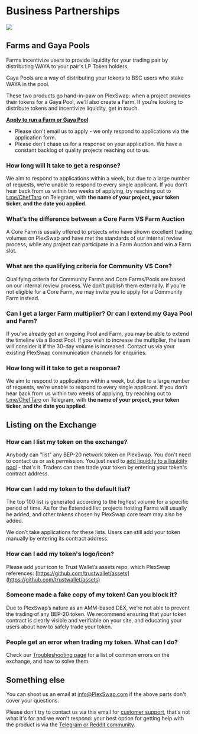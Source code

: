 # Business Partnerships

![](broken-reference)

## Farms and Gaya Pools

Farms incentivize users to provide liquidity for your trading pair by distributing WAYA to your pair's LP Token holders.

Gaya Pools are a way of distributing your tokens to BSC users who stake WAYA in the pool.

These two products go hand-in-paw on PlexSwap: when a project provides their tokens for a Gaya Pool, we'll also create a Farm. If you're looking to distribute tokens and incentivize liquidity, get in touch.

**​**[**Apply to run a Farm or Gaya Pool**](https://docs.google.com/forms/d/e/1FAIpQLSfQNsAfh98SAfcqJKR3is2hdvMRdnvfd2F3Hql96vXHgIi3Bw/viewform)**​**

* Please don't email us to apply - we only respond to applications via the application form.
* Please don't chase us for a response on your application. We have a constant backlog of quality projects reaching out to us.

### How long will it take to get a response?

We aim to respond to applications within a week, but due to a large number of requests, we’re unable to respond to every single applicant. If you don’t hear back from us within two weeks of applying, try reaching out to[ t.me/ChefTaro](https://t.me/ChefTaro) on Telegram, with **the name of your project, your token ticker, and the date you applied.**

### What’s the difference between a Core Farm VS Farm Auction

A Core Farm is usually offered to projects who have shown excellent trading volumes on PlexSwap and have met the standards of our internal review process, while any project can participate in a Farm Auction and win a Farm slot.

### What are the qualifying criteria for Community VS Core?

Qualifying criteria for Community Farms and Core Farms/Pools are based on our internal review process. We don’t publish them externally. If you’re not eligible for a Core Farm, we may invite you to apply for a Community Farm instead.

### Can I get a larger Farm multiplier? Or can I extend my Gaya Pool and Farm?

If you’ve already got an ongoing Pool and Farm, you may be able to extend the timeline via a Boost Pool. If you wish to increase the multiplier, the team will consider it if the 30-day volume is increased. Contact us via your existing PlexSwap communication channels for enquiries.

### How long will it take to get a response?

We aim to respond to applications within a week, but due to a large number of requests, we’re unable to respond to every single applicant. If you don’t hear back from us within two weeks of applying, try reaching out to[ t.me/ChefTaro](https://t.me/ChefTaro) on Telegram, with **the name of your project, your token ticker, and the date you applied.**

## Listing on the Exchange <a href="#exchange" id="exchange"></a>

### How can I list my token on the exchange?

Anybody can "list" any BEP-20 network token on PlexSwap. You don't need to contact us or ask permission. You just need to [add liquidity to a liquidity pool](../products/PlexSwap-exchange/PlexSwap-pools.md) - that's it. Traders can then trade your token by entering your token's contract address.

### How can I add my token to the default list?

The top 100 list is generated according to the highest volume for a specific period of time. As for the Extended list: projects hosting Farms will usually be added, and other tokens chosen by PlexSwap core team may also be added.

We don’t take applications for these lists. Users can still add your token manually by entering its contract address.

### How can I add my token's logo/icon?

Please add your icon to Trust Wallet’s assets repo, which PlexSwap references: [https://github.com/trustwallet/assets](https://github.com/trustwallet/assets)

### Someone made a fake copy of my token! Can you block it?

Due to PlexSwap’s nature as an AMM-based DEX, we’re not able to prevent the trading of any BEP-20 token. We recommend ensuring that your token contract is clearly visible and verifiable on your site, and educating your users about how to safely trade your token.

### People get an error when trading my token. What can I do?

Check our [Troubleshooting page](../help/troubleshooting.md) for a list of common errors on the exchange, and how to solve them.

## Something else

You can shoot us an email at info@PlexSwap.com if the above parts don't cover your questions.

Please don't try to contact us via this email for [customer support](customer-support.md), that's not what it's for and we won't respond: your best option for getting help with the product is via the [Telegram or Reddit community](telegram.md).
